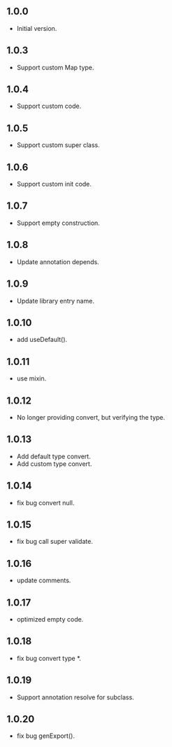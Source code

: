 ## 1.0.0

- Initial version.

## 1.0.3
- Support custom Map type.

## 1.0.4
- Support custom code.

## 1.0.5
- Support custom super class.

## 1.0.6
- Support custom init code.

## 1.0.7
- Support empty construction.

## 1.0.8
- Update annotation depends.

## 1.0.9
- Update library entry name.

## 1.0.10
- add useDefault().

## 1.0.11
- use mixin.

## 1.0.12
- No longer providing convert, but verifying the type.

## 1.0.13
- Add default type convert.
- Add custom type convert.

## 1.0.14
- fix bug convert null.

## 1.0.15
- fix bug call super validate.

## 1.0.16
- update comments.

## 1.0.17
- optimized empty code.

## 1.0.18
- fix bug convert type *.

## 1.0.19
- Support annotation resolve for subclass.

## 1.0.20
- fix bug genExport().